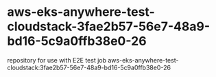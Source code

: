 # aws-eks-anywhere-test-cloudstack-3fae2b57-56e7-48a9-bd16-5c9a0ffb38e0-26
repository for use with E2E test job aws-eks-anywhere-test-cloudstack:3fae2b57-56e7-48a9-bd16-5c9a0ffb38e0-26
